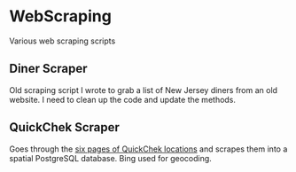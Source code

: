 # WebScraping
Various web scraping scripts

## Diner Scraper
Old scraping script I wrote to grab a list of New Jersey diners from an old website.
I need to clean up the code and update the methods.

## QuickChek Scraper
Goes through the [six pages of QuickChek locations](http://quickchek.com/StoresList/List/3097/1) and scrapes them into
a spatial PostgreSQL database. Bing used for geocoding. 
